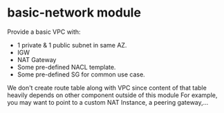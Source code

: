 # basic-network module

Provide a basic VPC with:
- 1 private & 1 public subnet in same AZ.
- IGW
- NAT Gateway
- Some pre-defined NACL template.
- Some pre-defined SG for common use case.

We don't create route table along with VPC since content of that table heavily depends on other component outside of this module
For example, you may want to point to a custom NAT Instance, a peering gateway,...
